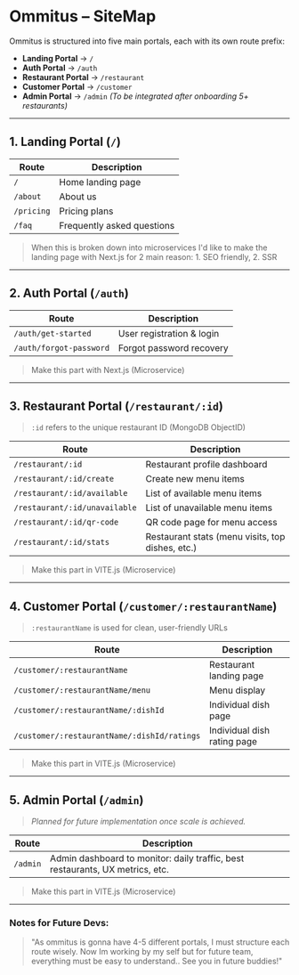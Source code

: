 # Ommitus – SiteMap

Ommitus is structured into five main portals, each with its own route prefix:

* **Landing Portal** → `/`
* **Auth Portal** → `/auth`
* **Restaurant Portal** → `/restaurant`
* **Customer Portal** → `/customer`
* **Admin Portal** → `/admin` *(To be integrated after onboarding 5+ restaurants)*

---

## 1. Landing Portal (`/`) 

| Route      | Description                |
| ---------- | -------------------------- |
| `/`        | Home landing page          |
| `/about`   | About us                   |
| `/pricing` | Pricing plans              |
| `/faq`     | Frequently asked questions |

> When this is broken down into microservices I'd like to make the landing page with Next.js for 2 main reason: 1. SEO friendly, 2. SSR
---

## 2. Auth Portal (`/auth`)

| Route                   | Description              |
| ----------------------- | ------------------------ |
| `/auth/get-started`     | User registration & login|
| `/auth/forgot-password` | Forgot password recovery |

> Make this part with Next.js (Microservice)
---

## 3. Restaurant Portal (`/restaurant/:id`)

> `:id` refers to the unique restaurant ID (MongoDB ObjectID)

| Route                         | Description                                      |
| ----------------------------- | ------------------------------------------------ |
| `/restaurant/:id`             | Restaurant profile dashboard                     |
| `/restaurant/:id/create`      | Create new menu items                            |
| `/restaurant/:id/available`   | List of available menu items                     |
| `/restaurant/:id/unavailable` | List of unavailable menu items                   |
| `/restaurant/:id/qr-code`     | QR code page for menu access                     |
| `/restaurant/:id/stats`       | Restaurant stats (menu visits, top dishes, etc.) |
> Make this part in VITE.js (Microservice)
---

## 4. Customer Portal (`/customer/:restaurantName`)

> `:restaurantName` is used for clean, user-friendly URLs

| Route                                       | Description                    |
| ------------------------------------------- | ------------------------------ |
| `/customer/:restaurantName`                 | Restaurant landing page        |
| `/customer/:restaurantName/menu`            | Menu display                   |
| `/customer/:restaurantName/:dishId`         | Individual dish page           |
| `/customer/:restaurantName/:dishId/ratings` | Individual dish rating page    |
> Make this part in VITE.js (Microservice)
---

## 5. Admin Portal (`/admin`)

> *Planned for future implementation once scale is achieved.*

| Route    | Description                                                                   |
| -------- | ----------------------------------------------------------------------------- |
| `/admin` | Admin dashboard to monitor: daily traffic, best restaurants, UX metrics, etc. |
> Make this part in VITE.js (Microservice)
---

### Notes for Future Devs:

> "As ommitus is gonna have 4-5 different portals, I must structure each route wisely. Now Im working by my self but for future team, everything must be easy to understand.. See you in future buddies!"

